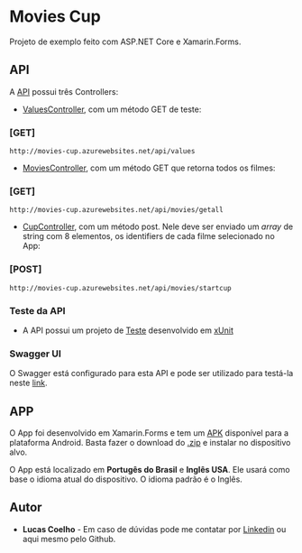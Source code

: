 # Movies Cup

Projeto de exemplo feito com ASP.NET Core e Xamarin.Forms.

## API

A [API](http://movies-cup.azurewebsites.net/api/values) possui três Controllers:

* [ValuesController](https://github.com/lucasfcoelho1/movies-cup/blob/master/MoviesCupApi/MoviesCupApi/Controllers/ValuesController.cs), com um método GET de teste:

### [GET]
```
http://movies-cup.azurewebsites.net/api/values
```

* [MoviesController](https://github.com/lucasfcoelho1/movies-cup/blob/master/MoviesCupApi/MoviesCupApi/Controllers/MoviesController.cs), com um método GET que 
retorna todos os filmes:

### [GET]
```
http://movies-cup.azurewebsites.net/api/movies/getall
```

* [CupController](https://github.com/lucasfcoelho1/movies-cup/blob/master/MoviesCupApi/MoviesCupApi/Controllers/CupController.cs), com um método post. 
Nele deve ser enviado um *array* de string com 8 elementos, os identifiers de cada filme selecionado no App:
### [POST]
```
http://movies-cup.azurewebsites.net/api/movies/startcup
```
### Teste da API
* A API possui um projeto de [Teste](https://github.com/lucasfcoelho1/movies-cup/tree/master/MoviesCupApi/MoviesCupApi.Test) desenvolvido em [xUnit](https://github.com/xunit/xunit)

### Swagger UI
O Swagger está configurado para esta API e pode ser utilizado para testá-la neste [link](http://movies-cup.azurewebsites.net/swagger/index.html).




## APP

O App foi desenvolvido em Xamarin.Forms e tem um [APK](https://github.com/lucasfcoelho1/movies-cup/releases) disponível para a plataforma Android. 
Basta fazer o download do [.zip](https://github.com/lucasfcoelho1/movies-cup/releases/download/1/MoviesCupApp.zip) e instalar no dispositivo alvo.

O App está localizado em **Portugês do Brasil** e **Inglês USA**. Ele usará como base o idioma atual do dispositivo. O idioma padrão é o Inglês.

## Autor
* **Lucas Coelho** - Em caso de dúvidas pode me contatar por [Linkedin](https://www.linkedin.com/in/lucasfcoelho1/) ou aqui mesmo pelo Github.
